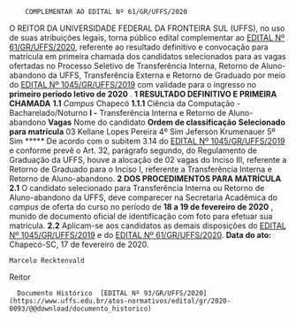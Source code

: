         COMPLEMENTAR AO EDITAL Nº 61/GR/UFFS/2020  

 O REITOR DA UNIVERSIDADE FEDERAL DA FRONTEIRA SUL (UFFS), no uso de suas atribuições legais, torna público edital complementar ao [EDITAL Nº 61/GR/UFFS/2020](https://www.uffs.edu.br/atos-normativos/edital/gr/2020-0061), referente ao resultado definitivo e convocação para matrícula em primeira chamada dos candidatos selecionados para as vagas ofertadas no Processo Seletivo de Transferência Interna, Retorno de Aluno-abandono da UFFS, Transferência Externa e Retorno de Graduado por meio do [EDITAL Nº 1045/GR/UFFS/2019](https://www.uffs.edu.br/atos-normativos/edital/gr/2019-1045) com validade para o ingresso no  **primeiro período letivo de 2020** .  **1 RESULTADO DEFINITIVO E PRIMEIRA CHAMADA** **1.1**  *Campus*  Chapecó **1.1.1**  Ciência da Computação - Bacharelado/Noturno **I -**  Transferência Interna e Retorno de Aluno-abandono     **Vagas**   Nome do candidato   **Ordem de classificação**   **Selecionado para matrícula**     03   Kellane Lopes Pereira   4º   Sim     Jeferson Krumenauer   5º   Sim     *****  De acordo com o subitem 3.14 do [EDITAL Nº 1045/GR/UFFS/2019](https://www.uffs.edu.br/atos-normativos/edital/gr/2019-1045) e conforme prevê o Art. 32, parágrafo segundo, do Regulamento de Graduação da UFFS, houve a alocação de 02 vagas do Inciso III, referente a Retorno de Graduado para o Inciso I, referente a Transferência Interna e Retorno de Aluno-abandono.  **2 DOS PROCEDIMENTOS PARA MATRÍCULA** **2.1**  O candidato selecionado para Transferência Interna ou Retorno de Aluno-abandono da UFFS, deve comparecer na Secretaria Acadêmica do  *campus*  de oferta do curso no período de  **18 a 19 de fevereiro de 2020** , munido de documento oficial de identificação com foto para efetuar sua matrícula. **2.2**  Aplicam-se aos candidatos as demais disposições do [EDITAL Nº 1045/GR/UFFS/2019](https://www.uffs.edu.br/atos-normativos/edital/gr/2019-1045) e do [EDITAL Nº 61/GR/UFFS/2020](https://www.uffs.edu.br/atos-normativos/edital/gr/2020-0061).        **Data do ato:** Chapecó-SC, 17 de fevereiro de 2020.   
 

    Marcelo Recktenvald   
 Reitor 

      Documento Histórico  [EDITAL Nº 93/GR/UFFS/2020](https://www.uffs.edu.br/atos-normativos/edital/gr/2020-0093/@@download/documento_historico)     
      